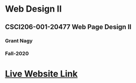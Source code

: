 # Web Design II
## CSCI206-001-20477 Web Page Design II
### Grant Nagy
### Fall-2020

# [Live Website Link](https://github.com/grantnagy/AdvJS-gnagy/tree/master/project2)
